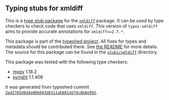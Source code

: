 ## Typing stubs for xmldiff

This is a [type stub package](https://typing.python.org/en/latest/tutorials/external_libraries.html)
for the [`xmldiff`](https://github.com/Shoobx/xmldiff) package. It can be used by type checkers
to check code that uses `xmldiff`. This version of
`types-xmldiff` aims to provide accurate annotations for
`xmldiff==2.7.*`.

This package is part of the [typeshed project](https://github.com/python/typeshed).
All fixes for types and metadata should be contributed there.
See [the README](https://github.com/python/typeshed/blob/main/README.md)
for more details. The source for this package can be found in the
[`stubs/xmldiff`](https://github.com/python/typeshed/tree/main/stubs/xmldiff)
directory.

This package was tested with the following type checkers:
* [mypy](https://github.com/python/mypy/) 1.18.2
* [pyright](https://github.com/microsoft/pyright) 1.1.406

It was generated from typeshed commit
[`2ed2765d8d4a90b043d6511ab801dd7dc8b8e992`](https://github.com/python/typeshed/commit/2ed2765d8d4a90b043d6511ab801dd7dc8b8e992).